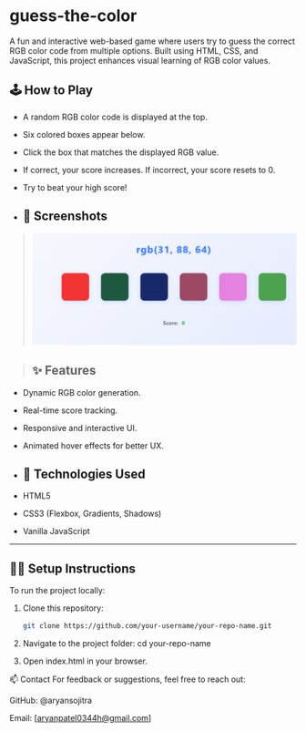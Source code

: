 # guess-the-color

A fun and interactive web-based game where users try to guess the correct RGB color code from multiple options. Built using HTML, CSS, and JavaScript, this project enhances visual learning of RGB color values.

## 🕹️ How to Play

- A random RGB color code is displayed at the top.
- Six colored boxes appear below.
- Click the box that matches the displayed RGB value.
- If correct, your score increases. If incorrect, your score resets to 0.
- Try to beat your high score!

- ## 📸 Screenshots

>![Color Game Preview](./color%20game/color_game.png)

> ## ✨ Features

- Dynamic RGB color generation.
- Real-time score tracking.
- Responsive and interactive UI.
- Animated hover effects for better UX.

- ## 🔧 Technologies Used

- HTML5
- CSS3 (Flexbox, Gradients, Shadows)
- Vanilla JavaScript

- ---

## 🧑‍💻 Setup Instructions

To run the project locally:

1. Clone this repository:
   ```bash
   git clone https://github.com/your-username/your-repo-name.git

2. Navigate to the project folder:
   cd your-repo-name

3. Open index.html in your browser.


📫 Contact
For feedback or suggestions, feel free to reach out:

GitHub: @aryansojitra

Email: [aryanpatel0344h@gmail.com]
